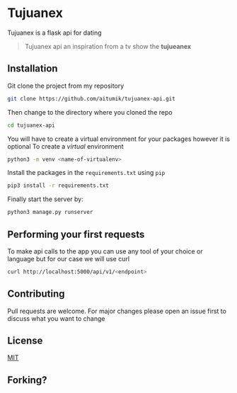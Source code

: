 # Tujuanex
Tujuanex is a flask api for dating
>  Tujuanex api an inspiration from a tv show the **tujueanex** 


## Installation
Git clone the project from my repository

```bash
git clone https://github.com/aitumik/tujuanex-api.git
```
Then change to the directory where you cloned the repo

```bash
cd tujuanex-api
```

You will have to create a virtual environment for your packages however it is optional
To create a *virtual* environment 
```bash
python3 -m venv <name-of-virtualenv>
```

Install the packages in the `requirements.txt` using `pip`

```bash
pip3 install -r requirements.txt
```

Finally start the server by:

```bash
python3 manage.py runserver
```

## Performing your first requests
To make api calls to the app you can use any tool of your choice or language but for our case we will use curl
```bash
curl http://localhost:5000/api/v1/<endpoint>
```

## Contributing
Pull requests are welcome. For major changes please open an issue first 
to discuss what you want to change

## License
[MIT](https://choosealicense.com/licenses/mit/)

## Forking?


